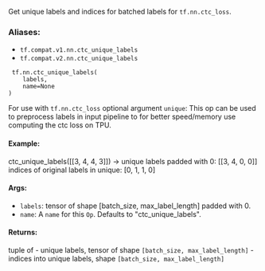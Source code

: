 Get unique labels and indices for batched labels for `tf.nn.ctc_loss`.
### Aliases:
- `tf.compat.v1.nn.ctc_unique_labels`
- `tf.compat.v2.nn.ctc_unique_labels`

```
 tf.nn.ctc_unique_labels(
    labels,
    name=None
)
```
For use with `tf.nn.ctc_loss` optional argument `unique`: This op can be used to preprocess labels in input pipeline to for better speed/memory use computing the ctc loss on TPU.
#### Example:
ctc_unique_labels([[3, 4, 4, 3]]) -> unique labels padded with 0: [[3, 4, 0, 0]] indices of original labels in unique: [0, 1, 1, 0]
#### Args:
- `labels`: tensor of shape [batch_size, max_label_length] padded with 0.
- `name`: A `name` for this `Op`. Defaults to "ctc_unique_labels".
#### Returns:
tuple of - unique labels, tensor of shape `[batch_size, max_label_length]` - indices into unique labels, shape `[batch_size, max_label_length]`

